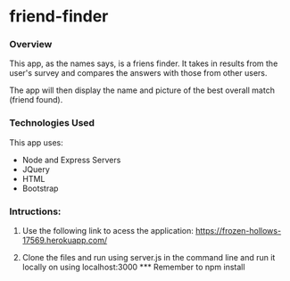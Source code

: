 # friend-finder

### Overview

This app, as the names says, is a friens finder. It takes in results from the user's survey and compares the answers with those from other users. 

The app will then display the name and picture of the best overall match (friend found).


### Technologies Used

This app uses:

* Node and Express Servers
* JQuery
* HTML
* Bootstrap


### Intructions:

1. Use the following link to acess the application: https://frozen-hollows-17569.herokuapp.com/

2. Clone the files and run using server.js in the command line and run it locally on using localhost:3000
*** Remember to npm install



